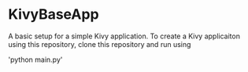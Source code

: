# KivyBaseApp
A basic setup for a simple Kivy application. To create a Kivy applicaiton using this repository, clone this repository and run using

'python main.py'
